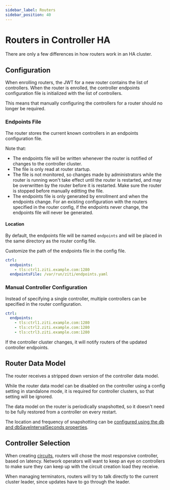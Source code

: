 ```yaml
---
sidebar_label: Routers
sidebar_position: 40
---
```


# Routers in Controller HA

There are only a few differences in how routers work in an HA cluster.

## Configuration

When enrolling routers, the JWT for a new router contains the list of 
controllers. When the router is enrolled, the controller endpoints 
configuration file is initialized with the list of controllers.

This means that manually configuring the controllers for a router should
no longer be required.

### Endpoints File

The router stores the current known controllers in an endpoints configuration
file.

Note that:

* The endpoints file will be written whenever the router is notified of changes
  to the controller cluster. 
* The file is only read at router startup. 
* The file is not monitored, so changes made by administrators while the router 
  is running won't take effect until the router is restarted, and may be 
  overwritten by the router before it is restarted. Make sure the router is 
  stopped before manually editting the file.
* The endpoints file is only generated by enrollment and when the endpoints
  change. For an existing configuration with the routers specified in the 
  router config, if the endpoints never change, the endpoints file will never
  be generated.

#### Location

By default, the endpoints file will be named `endpoints` and will be placed
in the same directory as the router config file.

Customize the path of the endpoints file in the config file.

```yaml
ctrl:
  endpoints:
    - tls:ctrl1.ziti.example.com:1280
  endpointsFile: /var/run/ziti/endpoints.yaml
```

### Manual Controller Configuration

Instead of specifying a single controller, multiple controllers can be specified
in the router configuration.

```yaml
ctrl:
  endpoints:
    - tls:ctrl1.ziti.example.com:1280
    - tls:ctrl2.ziti.example.com:1280
    - tls:ctrl3.ziti.example.com:1280
```

If the controller cluster changes, it will notify routers of the updated 
controller endpoints. 

## Router Data Model

The router receives a stripped down version of the controller data model. 

While the router data model can be disabled on the controller using a config 
setting in standalone mode, it is required for controller clusters, so that
setting will be ignored.

The data model on the router is periodically snapshotted, so it doesn't need to
be fully restored from a controller on every restart. 

The location and frequency of snapshotting can be 
[configured using the db and dbSaveIntervalSeconds properties](../30-configuration/router.md#edge).

## Controller Selection

When creating [circuits](../../learn/core-concepts/security/SessionsAndConnections.md#data-plane), 
routers will chose the most responsive controller, based on latency. Network operators will
want to keep an eye on controllers to make sure they can keep up with the circuit creation
load they receive.

When managing terminators, routers will try to talk directly to the current 
cluster leader, since updates have to go through the leader. 
